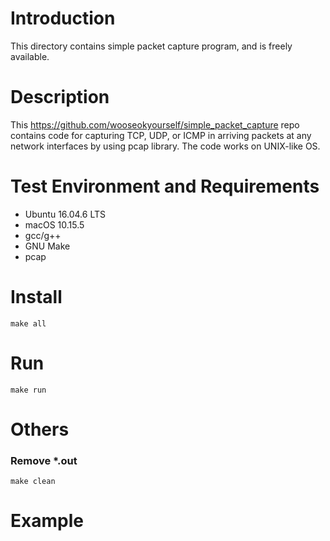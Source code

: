 # Introduction
This directory contains simple packet capture program, and is freely available.

# Description
This https://github.com/wooseokyourself/simple_packet_capture repo contains code for capturing TCP, UDP, or ICMP in arriving packets at any network interfaces by using pcap library. The code works on UNIX-like OS.

# Test Environment and Requirements
* Ubuntu 16.04.6 LTS
* macOS 10.15.5
* gcc/g++
* GNU Make
* pcap

   
# Install
    make all
   
# Run
    make run
   
# Others

### Remove *.out
    make clean
    
# Example
